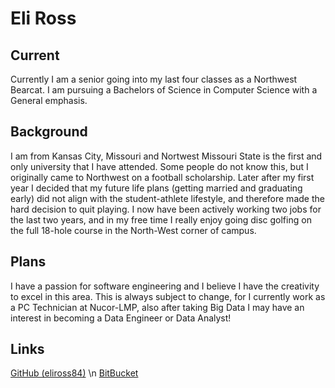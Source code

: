 # Eli Ross

## Current
Currently I am a senior going into my last four classes as a Northwest Bearcat. I am pursuing a Bachelors of Science in Computer Science with a General emphasis. 

## Background
I am from Kansas City, Missouri and Nortwest Missouri State is the first and only university that I have attended. Some people do not know this, but I originally came to Northwest on a football scholarship. Later after my first year I decided that my future life plans \(getting married and graduating early\) did not align with the student-athlete lifestyle, and therefore made the hard decision to quit playing. I now have been actively working two jobs for the last two years, and in my free time I really enjoy going disc golfing on the full 18-hole course in the North-West corner of campus. 

## Plans
I have a passion for software engineering and I believe I have the creativity to excel in this area. This is always subject to change, for I currently work as a PC Technician at Nucor-LMP, also after taking Big Data I may have an interest in becoming a Data Engineer or Data Analyst!

## Links
[GitHub (eliross84)](https://github.com/eliross84)
\n
[BitBucket](https://bitbucket.org/eliross84/)

